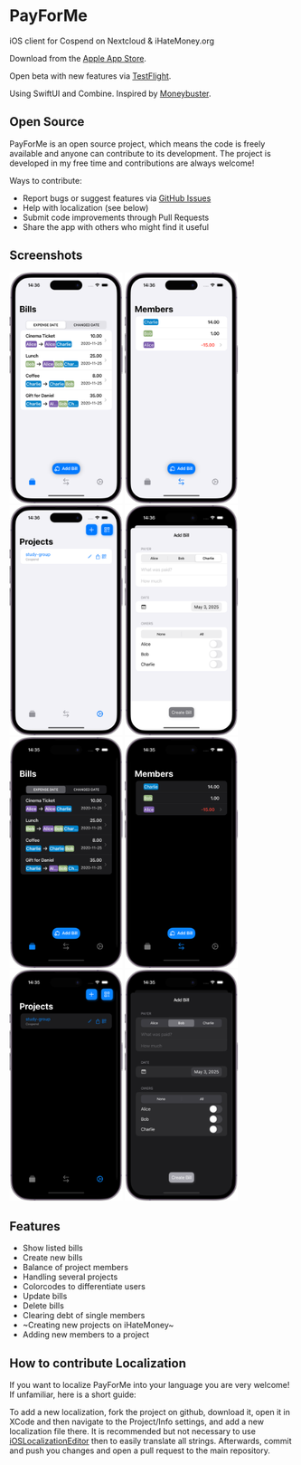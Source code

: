 # PayForMe
iOS client for Cospend on Nextcloud & iHateMoney.org

Download from the [Apple App Store](https://apps.apple.com/us/app/payforme/id1500428306?l=de&ls=1).

Open beta with new features via [TestFlight](https://testflight.apple.com/join/nCDuHtjh).

Using SwiftUI and Combine.
Inspired by [Moneybuster](https://gitlab.com/eneiluj/moneybuster).

## Open Source
PayForMe is an open source project, which means the code is freely available and anyone can contribute to its development. The project is developed in my free time and contributions are always welcome!

Ways to contribute:
* Report bugs or suggest features via [GitHub Issues](https://github.com/InteractionEngineer/PayForMe/issues)
* Help with localization (see below)
* Submit code improvements through Pull Requests
* Share the app with others who might find it useful

## Screenshots

<img src="/screenshots/lightmode/en-US/iPhone%2016-Bill%20List_framed.png?raw=true" width="200"/> <img src="/screenshots/lightmode/en-US/iPhone%2016-Balance%20List_framed.png?raw=true" width="200"/> <img src="/screenshots/lightmode/en-US/iPhone%2016-Known%20Projects_framed.png?raw=true" width="200"/> <img src="/screenshots/lightmode/en-US/iPhone%2016-Add%20Bill_framed.png?raw=true" width="200"/>
<img src="/screenshots/darkmode/en-US/iPhone%2016-Bill%20List_framed.png?raw=true" width="200"/> <img src="/screenshots/darkmode/en-US/iPhone%2016-Balance%20List_framed.png?raw=true" width="200"/> <img src="/screenshots/darkmode/en-US/iPhone%2016-Known%20Projects_framed.png?raw=true" width="200"/> <img src="/screenshots/darkmode/en-US/iPhone%2016-Add%20Bill_framed.png?raw=true" width="200"/>

## Features
* Show listed bills
* Create new bills
* Balance of project members
* Handling several projects
* Colorcodes to differentiate users
* Update bills
* Delete bills
* Clearing debt of single members
* ~Creating new projects on iHateMoney~
* Adding new members to a project


## How to contribute Localization

If you want to localize PayForMe into your language you are very welcome! If unfamiliar, here is a short guide:

To add a new localization, fork the project on github, download it, open it in XCode and then navigate to the Project/Info settings, and add a new localization file there. It is recommended but not necessary to use [iOSLocalizationEditor](https://github.com/igorkulman/iOSLocalizationEditor) then to easily translate all strings. Afterwards, commit and push you changes and open a pull request to the main repository.
